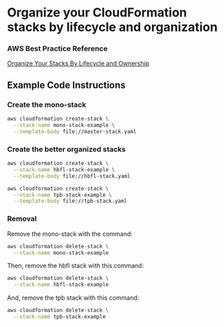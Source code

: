 # Organize your CloudFormation stacks by lifecycle and organization

### AWS Best Practice Reference
[Organize Your Stacks By Lifecycle and Ownership](https://docs.aws.amazon.com/AWSCloudFormation/latest/UserGuide/best-practices.html#organizingstacks)

## Example Code Instructions

### Create the mono-stack

```sh
aws cloudformation create-stack \
  --stack-name mono-stack-example \
  --template-body file://master-stack.yaml
```

### Create the better organized stacks

```sh
aws cloudformation create-stack \
  --stack-name hbfl-stack-example \
  --template-body file://hbfl-stack.yaml
```

```sh
aws cloudformation create-stack \
  --stack-name tpb-stack-example \
  --template-body file://tpb-stack.yaml
```

### Removal

Remove the mono-stack with the command:
```sh
aws cloudformation delete-stack \
  --stack-name mono-stack-example
```

Then, remove the hbfl stack with this command:
```sh
aws cloudformation delete-stack \
  --stack-name hbfl-stack-example
```

And, remove the tpb stack with this command:
```sh
aws cloudformation delete-stack \
  --stack-name tpb-stack-example
```